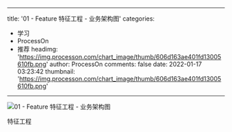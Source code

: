 
---
title: '01 - Feature 特征工程 - 业务架构图'
categories: 
 - 学习
 - ProcessOn
 - 推荐
headimg: 'https://img.processon.com/chart_image/thumb/606d163ae401fd13005610fb.png'
author: ProcessOn
comments: false
date: 2022-01-17 03:23:42
thumbnail: 'https://img.processon.com/chart_image/thumb/606d163ae401fd13005610fb.png'
---

<div>   
<img class="thumb" alt="01 - Feature 特征工程 - 业务架构图" src="https://img.processon.com/chart_image/thumb/606d163ae401fd13005610fb.png" referrerpolicy="no-referrer">
<p>特征工程</p>  
</div>
            